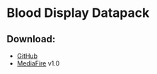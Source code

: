 # Blood Display Datapack

## Download:
+ [GitHub](https://github.com/NanasCraft/Blood-Display-Datapack-/releases)
+ [MediaFire](https://www.mediafire.com/file/0ej0t7ycyr4vc9f/Blood_Display.zip/file) v1.0
